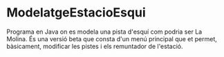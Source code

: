 # ModelatgeEstacioEsqui
Programa en Java on es modela una pista d'esquí com podria ser La Molina. És una versió beta que consta 
d'un menú principal que et permet, bàsicament, modificar les pistes i els remuntador de l'estació.
